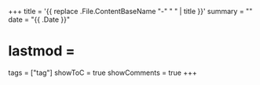+++
title = '{{ replace .File.ContentBaseName "-" " " | title }}'
summary = ""
date = "{{ .Date }}"
# lastmod = 
tags = ["tag"]
showToC = true
showComments = true
+++
